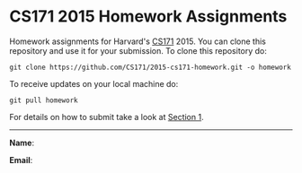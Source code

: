 CS171 2015 Homework Assignments
===

Homework assignments for Harvard's [CS171](http://www.cs171.org/2015/index.html) 2015. You can clone this repository and use it for your submission. To clone this repository do:

```
git clone https://github.com/CS171/2015-cs171-homework.git -o homework
```
To receive updates on your local machine do:
```
git pull homework
```

For details on how to submit take a look at [Section 1](https://github.com/CS171/2015-section1).

---
**Name**:

**Email**:
